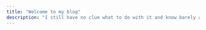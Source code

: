 ```yaml
---
title: "Welcome to my blog"
description: "I still have no clue what to do with it and know barely any markdown"
---
```

